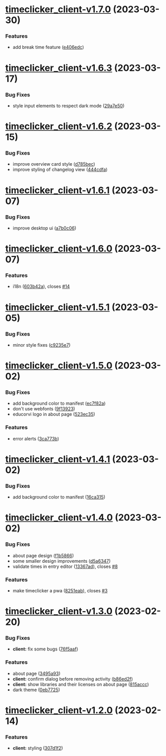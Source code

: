 # [timeclicker_client-v1.7.0](https://github.com/educorvi/timeclicker/compare/timeclicker_client-v1.6.3...timeclicker_client-v1.7.0) (2023-03-30)


### Features

* add break time feature ([e406edc](https://github.com/educorvi/timeclicker/commit/e406edc65ad01ffae01e858309ebf83d3496535b))

# [timeclicker_client-v1.6.3](https://github.com/educorvi/timeclicker/compare/timeclicker_client-v1.6.2...timeclicker_client-v1.6.3) (2023-03-17)


### Bug Fixes

* style input elements to respect dark mode ([29a7e50](https://github.com/educorvi/timeclicker/commit/29a7e50fbd22af1759db04dda47bf5606e705700))

# [timeclicker_client-v1.6.2](https://github.com/educorvi/timeclicker/compare/timeclicker_client-v1.6.1...timeclicker_client-v1.6.2) (2023-03-15)


### Bug Fixes

* improve overview card style ([d785bec](https://github.com/educorvi/timeclicker/commit/d785becbb05aaeaea3fffce8cf2435df7f4db27f))
* improve styling of changelog view ([444cdfa](https://github.com/educorvi/timeclicker/commit/444cdfad8767d5f9cf8346b5da08fcb870869c7b))

# [timeclicker_client-v1.6.1](https://github.com/educorvi/timeclicker/compare/timeclicker_client-v1.6.0...timeclicker_client-v1.6.1) (2023-03-07)


### Bug Fixes

* improve desktop ui ([a7b0c06](https://github.com/educorvi/timeclicker/commit/a7b0c067a36b838eb11af724466d4378ea4522ce))

# [timeclicker_client-v1.6.0](https://github.com/educorvi/timeclicker/compare/timeclicker_client-v1.5.1...timeclicker_client-v1.6.0) (2023-03-07)


### Features

* i18n ([603b42a](https://github.com/educorvi/timeclicker/commit/603b42a31c0da8b8d7851ee6573236c2d9a8fe43)), closes [#14](https://github.com/educorvi/timeclicker/issues/14)

# [timeclicker_client-v1.5.1](https://github.com/educorvi/timeclicker/compare/timeclicker_client-v1.5.0...timeclicker_client-v1.5.1) (2023-03-05)


### Bug Fixes

* minor style fixes ([c9235e7](https://github.com/educorvi/timeclicker/commit/c9235e752d23f92c0c4ee02d43a5ed952a31ee0d))

# [timeclicker_client-v1.5.0](https://github.com/educorvi/timeclicker/compare/timeclicker_client-v1.4.1...timeclicker_client-v1.5.0) (2023-03-02)


### Bug Fixes

* add background color to manifest ([ec7f82a](https://github.com/educorvi/timeclicker/commit/ec7f82a1914cc5a6e52068412df70545084865f7))
* don't use webfonts ([9f13923](https://github.com/educorvi/timeclicker/commit/9f13923c6f09b652b13af6da1e6c96af4485b2d1))
* educorvi logo in about page ([523ec35](https://github.com/educorvi/timeclicker/commit/523ec351f1b238572b3615708a1c791b06ad251b))


### Features

* error alerts ([3ca773b](https://github.com/educorvi/timeclicker/commit/3ca773b167605a66e7a9ea243342b52bd74e095f))

# [timeclicker_client-v1.4.1](https://github.com/educorvi/timeclicker/compare/timeclicker_client-v1.4.0...timeclicker_client-v1.4.1) (2023-03-02)


### Bug Fixes

* add background color to manifest ([16ca315](https://github.com/educorvi/timeclicker/commit/16ca3155c6594db8a2da569289446b6ea4c94b04))

# [timeclicker_client-v1.4.0](https://github.com/educorvi/timeclicker/compare/timeclicker_client-v1.3.0...timeclicker_client-v1.4.0) (2023-03-02)


### Bug Fixes

* about page design ([f1b5866](https://github.com/educorvi/timeclicker/commit/f1b586660e2a34ec8767ba16f3f5432d19b6138d))
* some smaller design improvements ([d5a6347](https://github.com/educorvi/timeclicker/commit/d5a6347588502d1b93415d886f0e9d77c74d2bd5))
* validate times in entry editor ([13367ad](https://github.com/educorvi/timeclicker/commit/13367ade7b78e555401cf18188019d3a0494f38d)), closes [#8](https://github.com/educorvi/timeclicker/issues/8)


### Features

* make timeclicker a pwa ([8251eab](https://github.com/educorvi/timeclicker/commit/8251eab3b785762a267ad96c9a3d901fe9cc9371)), closes [#3](https://github.com/educorvi/timeclicker/issues/3)

# [timeclicker_client-v1.3.0](https://github.com/educorvi/timeclicker/compare/timeclicker_client-v1.2.0...timeclicker_client-v1.3.0) (2023-02-20)


### Bug Fixes

* **client:** fix some bugs ([76f5aaf](https://github.com/educorvi/timeclicker/commit/76f5aafadeff97c8333236b16318b7d23c95e441))


### Features

* about page ([3495a93](https://github.com/educorvi/timeclicker/commit/3495a93bb56341271d91eda0de58f2e395ec8793))
* **client:** confirm dialog before removing activity ([b86ed2f](https://github.com/educorvi/timeclicker/commit/b86ed2fccc8cae02011a7eca54e7bc770566caa2))
* **client:** show libraries and their licenses on about page ([815accc](https://github.com/educorvi/timeclicker/commit/815acccf0ef68b2bcf13cddb1bade93b05623618))
* dark theme ([0eb7725](https://github.com/educorvi/timeclicker/commit/0eb7725ec16f58229975176961e2a9ee65bdce6a))

# [timeclicker_client-v1.2.0](https://github.com/educorvi/timeclicker/compare/timeclicker_client-v1.1.0...timeclicker_client-v1.2.0) (2023-02-14)


### Features

* **client:** styling ([307d1f2](https://github.com/educorvi/timeclicker/commit/307d1f2a427405b5f0720d90f952e8c4d9e8fadf))
